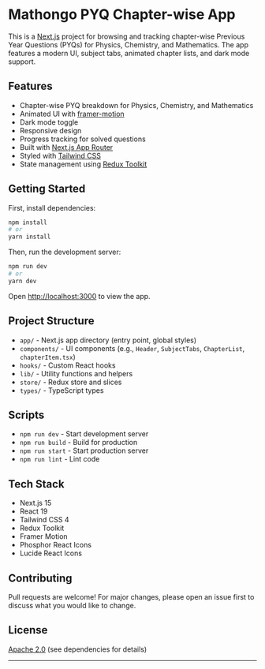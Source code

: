 # Mathongo PYQ Chapter-wise App

This is a [Next.js](https://nextjs.org) project for browsing and tracking chapter-wise Previous Year Questions (PYQs) for Physics, Chemistry, and Mathematics. The app features a modern UI, subject tabs, animated chapter lists, and dark mode support.

## Features

- Chapter-wise PYQ breakdown for Physics, Chemistry, and Mathematics
- Animated UI with [framer-motion](https://www.framer.com/motion/)
- Dark mode toggle
- Responsive design
- Progress tracking for solved questions
- Built with [Next.js App Router](https://nextjs.org/docs/app)
- Styled with [Tailwind CSS](https://tailwindcss.com/)
- State management using [Redux Toolkit](https://redux-toolkit.js.org/)

## Getting Started

First, install dependencies:

```sh
npm install
# or
yarn install
```

Then, run the development server:

```sh
npm run dev
# or
yarn dev
```

Open [http://localhost:3000](http://localhost:3000) to view the app.

## Project Structure

- `app/` - Next.js app directory (entry point, global styles)
- `components/` - UI components (e.g., `Header`, `SubjectTabs`, `ChapterList`, `chapterItem.tsx`)
- `hooks/` - Custom React hooks
- `lib/` - Utility functions and helpers
- `store/` - Redux store and slices
- `types/` - TypeScript types

## Scripts

- `npm run dev` - Start development server
- `npm run build` - Build for production
- `npm run start` - Start production server
- `npm run lint` - Lint code

## Tech Stack

- Next.js 15
- React 19
- Tailwind CSS 4
- Redux Toolkit
- Framer Motion
- Phosphor React Icons
- Lucide React Icons

## Contributing

Pull requests are welcome! For major changes, please open an issue first to discuss what you would like to change.

## License

[Apache 2.0](https://www.apache.org/licenses/LICENSE-2.0) (see dependencies for details)

---
